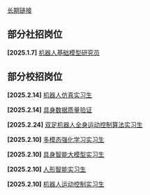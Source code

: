 [长期链接](https://app.mokahr.com/campus-recruitment/baai/)

## 部分社招岗位

**[2025.1.7]**
[机器人基础模型研究员](https://app.mokahr.com/social-recruitment/baai/42173#/job/835cc378-1a9c-43ad-a33d-fba741d906c8)

## 部分校招岗位

**[2025.2.14]**
[机器人仿真实习生](https://app.mokahr.com/campus-recruitment/baai/42174#/job/f47ef2b3-1457-4924-ace3-40f84401b412)

**[2025.2.14]**
[具身数据质量验证](https://app.mokahr.com/campus-recruitment/baai/42174#/job/1dde2cc8-2177-4303-85f2-36db0a438cd4)

**[2025.2.24]**
[双足机器人全身运动控制算法实习生](https://app.mokahr.com/campus-recruitment/baai/42174#/job/7cb3b877-d698-4029-afa6-462ef36db4fd)

**[2025.2.10]**
[多模态强化学习实习生](https://app.mokahr.com/campus-recruitment/baai/42174#/job/666f7aab-a6a9-42f2-978a-90e6660ee41e)

**[2025.2.10]**
[具身智能大模型实习生](https://app.mokahr.com/campus-recruitment/baai/42174#/job/c6d26bea-2e43-4f1f-9a60-b2d27ca90526)

**[2025.2.10]**
[人形智能实习生](https://app.mokahr.com/campus-recruitment/baai/42174#/job/8d82afcf-79bc-4420-baeb-f20e9c90d58e)

**[2025.2.10]**
[机器人运动控制实习生](https://app.mokahr.com/campus-recruitment/baai/42174#/job/a163e0c0-fbac-4416-b96a-6e89b11ba741)
